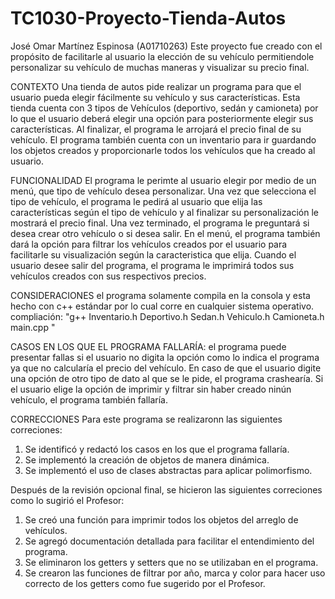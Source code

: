 # TC1030-Proyecto-Tienda-Autos
José Omar Martínez Espinosa (A01710263) Este proyecto fue creado con el propósito de facilitarle al usuario la elección de su vehículo permitiendole personalizar su vehículo de muchas maneras y visualizar su precio final. 

CONTEXTO Una tienda de autos pide realizar un programa para que el usuario pueda elegir fácilmente su vehículo y sus características. Esta tienda cuenta con 3 tipos de Vehículos (deportivo, sedán y camioneta) por lo que el usuario deberá elegir una opción para posteriormente elegir sus características. Al finalizar, el programa le arrojará el precio final de su vehículo. El programa también cuenta con un inventario para ir guardando los objetos creados y proporcionarle todos los vehículos que ha creado al usuario.

FUNCIONALIDAD El programa le perimte al usuario elegir por medio de un menú, que tipo de vehículo desea personalizar. Una vez que selecciona el tipo de vehículo, el programa le pedirá al usuario que elija las características según el tipo de vehículo y al finalizar su personalización le mostrará el precio final. Una vez terminado, el programa le preguntará si desea crear otro vehículo o si desea salir. En el menú, el programa también dará la opción para filtrar los vehículos creados por el usuario para facilitarle su visualización según la caracteristica que elija. Cuando el usuario desee salir del programa, el programa le imprimirá todos sus vehículos creados con sus respectivos precios.

CONSIDERACIONES el programa solamente compila en la consola y esta hecho con c++ estándar por lo cual corre en cualquier sistema operativo. compliación: "g++ Inventario.h Deportivo.h Sedan.h Vehiculo.h Camioneta.h main.cpp "

CASOS EN LOS QUE EL PROGRAMA FALLARÍA: el programa puede presentar fallas si el usuario no digita la opción como lo indica el programa ya que no calcularía el precio del vehículo. En caso de que el usuario digite una opción de otro tipo de dato al que se le pide, el programa crashearía. Si el usuario elige la opción de imprimir y filtrar sin haber creado ninún vehículo, el programa también fallaría.

CORRECCIONES Para este programa se realizaronn las siguientes correciones:
1. Se identificó y redactó los casos en los que el programa fallaría.
2. Se implementó la creación de objetos de manera dinámica.
3. Se implementó el uso de clases abstractas para aplicar polimorfismo.


Después de la revisión opcional final, se hicieron las siguientes correciones como lo sugirió el Profesor:
1. Se creó una función para imprimir todos los objetos del arreglo de vehículos.
2. Se agregó documentación detallada para facilitar el entendimiento del programa.
3. Se eliminaron los getters y setters que no se utilizaban en el programa.
4. Se crearon las funciones de filtrar por año, marca y color para hacer uso correcto de los getters como fue sugerido por el Profesor.
